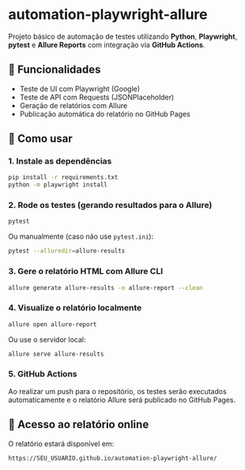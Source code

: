 # automation-playwright-allure

Projeto básico de automação de testes utilizando **Python**, **Playwright**, **pytest** e **Allure Reports** com integração via **GitHub Actions**.

## 🔧 Funcionalidades

- Teste de UI com Playwright (Google)
- Teste de API com Requests (JSONPlaceholder)
- Geração de relatórios com Allure
- Publicação automática do relatório no GitHub Pages

## 🚀 Como usar

### 1. Instale as dependências

```bash
pip install -r requirements.txt
python -m playwright install
```

### 2. Rode os testes (gerando resultados para o Allure)

```bash
pytest
```

Ou manualmente (caso não use `pytest.ini`):

```bash
pytest --alluredir=allure-results
```

### 3. Gere o relatório HTML com Allure CLI

```bash
allure generate allure-results -o allure-report --clean
```

### 4. Visualize o relatório localmente

```bash
allure open allure-report
```

Ou use o servidor local:

```bash
allure serve allure-results
```

### 5. GitHub Actions

Ao realizar um push para o repositório, os testes serão executados automaticamente e o relatório Allure será publicado no GitHub Pages.

## 📄 Acesso ao relatório online

O relatório estará disponível em:

```
https://SEU_USUARIO.github.io/automation-playwright-allure/
```
